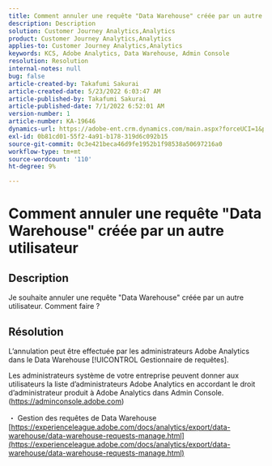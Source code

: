 ```yaml
---
title: Comment annuler une requête "Data Warehouse" créée par un autre utilisateur
description: Description
solution: Customer Journey Analytics,Analytics
product: Customer Journey Analytics,Analytics
applies-to: Customer Journey Analytics,Analytics
keywords: KCS, Adobe Analytics, Data Warehouse, Admin Console
resolution: Resolution
internal-notes: null
bug: false
article-created-by: Takafumi Sakurai
article-created-date: 5/23/2022 6:03:47 AM
article-published-by: Takafumi Sakurai
article-published-date: 7/1/2022 6:52:01 AM
version-number: 1
article-number: KA-19646
dynamics-url: https://adobe-ent.crm.dynamics.com/main.aspx?forceUCI=1&pagetype=entityrecord&etn=knowledgearticle&id=37436d18-5eda-ec11-a7b6-0022480b01c6
exl-id: 0b81cd01-55f2-4a91-b178-319d6c092b15
source-git-commit: 0c3e421beca46d9fe1952b1f98538a50697216a0
workflow-type: tm+mt
source-wordcount: '110'
ht-degree: 9%

---
```


# Comment annuler une requête &quot;Data Warehouse&quot; créée par un autre utilisateur

## Description

Je souhaite annuler une requête &quot;Data Warehouse&quot; créée par un autre utilisateur. Comment faire ?

## Résolution


L’annulation peut être effectuée par les administrateurs Adobe Analytics dans le Data Warehouse [!UICONTROL Gestionnaire de requêtes].

Les administrateurs système de votre entreprise peuvent donner aux utilisateurs la liste d’administrateurs Adobe Analytics en accordant le droit d’administrateur produit à Adobe Analytics dans Admin Console. (https://adminconsole.adobe.com)

・ Gestion des requêtes de Data Warehouse
[https://experienceleague.adobe.com/docs/analytics/export/data-warehouse/data-warehouse-requests-manage.html](https://experienceleague.adobe.com/docs/analytics/export/data-warehouse/data-warehouse-requests-manage.html)
